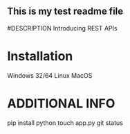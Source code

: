 ## This is my test readme file
#DESCRIPTION
Introducing REST APIs 

# Installation
Windows 32/64
Linux
MacOS

# ADDITIONAL INFO
pip install python
touch app.py
git status

